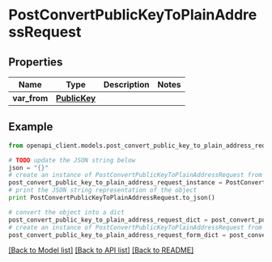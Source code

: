 # PostConvertPublicKeyToPlainAddressRequest


## Properties
Name | Type | Description | Notes
------------ | ------------- | ------------- | -------------
**var_from** | [**PublicKey**](PublicKey.md) |  | 

## Example

```python
from openapi_client.models.post_convert_public_key_to_plain_address_request import PostConvertPublicKeyToPlainAddressRequest

# TODO update the JSON string below
json = "{}"
# create an instance of PostConvertPublicKeyToPlainAddressRequest from a JSON string
post_convert_public_key_to_plain_address_request_instance = PostConvertPublicKeyToPlainAddressRequest.from_json(json)
# print the JSON string representation of the object
print PostConvertPublicKeyToPlainAddressRequest.to_json()

# convert the object into a dict
post_convert_public_key_to_plain_address_request_dict = post_convert_public_key_to_plain_address_request_instance.to_dict()
# create an instance of PostConvertPublicKeyToPlainAddressRequest from a dict
post_convert_public_key_to_plain_address_request_form_dict = post_convert_public_key_to_plain_address_request.from_dict(post_convert_public_key_to_plain_address_request_dict)
```
[[Back to Model list]](../README.md#documentation-for-models) [[Back to API list]](../README.md#documentation-for-api-endpoints) [[Back to README]](../README.md)



